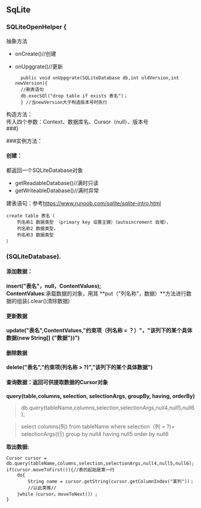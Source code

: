 ## SqLite  
### SQLiteOpenHelper  {
抽象方法  

* onCreate()//创建  
* onUpggrate()//更新 

		public void onUppgrate(SQLiteDatabase db,int oldVersion,int newVersion){
		//删表语句
		db.execSQl("drop table if exists 表名")；
		} //当newVersion大于构造版本号时执行 
 
构造方法：  
传入四个参数：Context、数据库名、Cursor（null）、版本号  
###}  

###实例方法：  

#### 创建：  
都返回一个SQLiteDatabase对象  

* getReadableDatabase()//满时只读  
* getWriteableDatabase()//满时异常  

建表语句：参考<https://www.runoob.com/sqlite/sqlite-intro.html>

	create table 表名（
		列名称1 数据类型 （primary key 设置主键）（autoincrement 自增），
		列名称2 数据类型，
		列名称3 数据类型
	）

### (SQLiteDatabase).   
#### 添加数据：
**insert("表名"，null，ContentValues);**  
**ContentValues**:承载数据的对象，用其 **put（"列名称"，数据）**方法进行数据的组装(.clear()清除数据)  

#### 更新数据  
**update("表名",ContentValues,"约束项（列名称 = ？）"，"该列下的某个具体数据(new String[] {"数据"})")**  

#### 删除数据  
**delete("表名","约束项(列名称 > ?)","该列下的某个具体数据")**  

#### 查询数据：返回可供提取数据的Cursor对象  
**query(table,columns, selection, selectionArgs, groupBy, having, orderBy)**  

>db.query(tableName,columns,selection,selectionArgs,null4,null5,null6);  

>select columns(列) from tableName where selection（列 = ?)= selectionArgs(行) group by null4 having null5 order by null6  

**取出数据:**
  
	Cursor cursor = db.query(tableName,columns,selection,selectionArgs,null4,null5,null6);
	if(cursor.moveToFirst()){//表的起始是第一行
		do{
			String name = cursor.getString(cursor.getColumnIndex("某列"))；
			//以此类推//
		}while（cursor。moveToNext()）;
	}